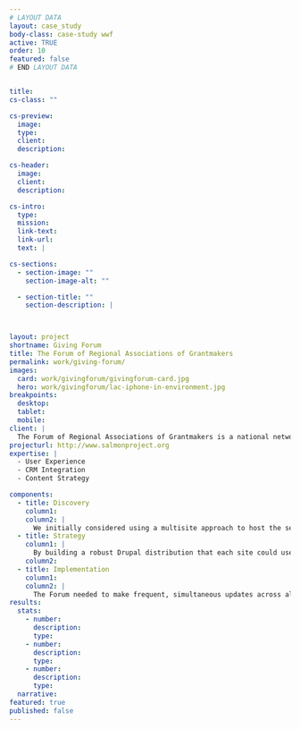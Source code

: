 ```yaml
---
# LAYOUT DATA
layout: case_study
body-class: case-study wwf
active: TRUE
order: 10
featured: false
# END LAYOUT DATA


title: 
cs-class: ""

cs-preview:
  image: 
  type: 
  client: 
  description:

cs-header:
  image: 
  client: 
  description: 

cs-intro:
  type: 
  mission: 
  link-text: 
  link-url: 
  text: |

cs-sections:
  - section-image: ""
    section-image-alt: ""

  - section-title: ""
    section-description: |



layout: project
shortname: Giving Forum
title: The Forum of Regional Associations of Grantmakers
permalink: work/giving-forum/
images:
  card: work/givingforum/givingforum-card.jpg
  hero: work/givingforum/lac-iphone-in-environment.jpg
breakpoints:
  desktop: 
  tablet: 
  mobile: 
client: |
  The Forum of Regional Associations of Grantmakers is a national network comprised of thirty-four geographically-based professional associations with staff sizes ranging from one to twenty plus. Seventeen of these associations share a similar technology platform. The Forum wanted to transition to a more open and flexible system rather than maintain this highly-custom content management solution. That’s where ThinkShout came in. After careful consideration, we ultimately recommended Pantheon One -- the only solution that allows a network of nonprofits to roll out a custom-built shared Drupal distribution -- as a platform.
projecturl: http://www.salmonproject.org
expertise: |
  - User Experience
  - CRM Integration
  - Content Strategy

components:
  - title: Discovery
    column1:
    column2: |
      We initially considered using a multisite approach to host the seventeen sites, but were concerned about the customization and update difficulties we’d face with that platform. In the end, Pantheon One won out. 
  - title: Strategy
    column1: |
      By building a robust Drupal distribution that each site could use, every member started off with the same tools for uniformity and ease of use. This not only cut down on cost, but still allowed for expansion if the association or individual members ever needed more advanced utilities. Lastly, we also introduced a brand new version of the Salesforce integration suite, which allowed for seamless, quick updates.
    column2:
  - title: Implementation
    column1:
    column2: |
      The Forum needed to make frequent, simultaneous updates across all of their sites, so we needed to go with a toolset that would allow for quick changes with minimal downtime. Each participating organization had the capability to customize the look and feel of their site while being empowered to make changes and updates according to their own timeline.
results:
  stats:
    - number:
      description:
      type:
    - number:
      description:
      type:
    - number:
      description:
      type:
  narrative:
featured: true
published: false
---
```



